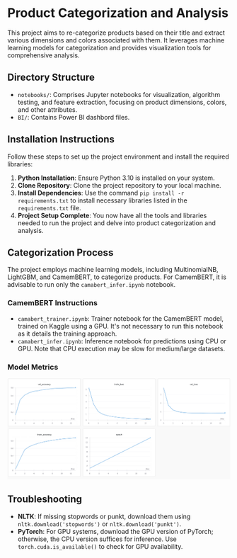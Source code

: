 # Product Categorization and Analysis

This project aims to re-categorize products based on their title and extract various dimensions and colors associated with them. It leverages machine learning models for categorization and provides visualization tools for comprehensive analysis.

## Directory Structure

- `notebooks/`: Comprises Jupyter notebooks for visualization, algorithm testing, and feature extraction, focusing on product dimensions, colors, and other attributes.
- `BI/`: Contains Power BI dashbord files.

## Installation Instructions

Follow these steps to set up the project environment and install the required libraries:

1. **Python Installation**: Ensure Python 3.10 is installed on your system.
2. **Clone Repository**: Clone the project repository to your local machine.
3. **Install Dependencies**: Use the command `pip install -r requirements.txt` to install necessary libraries listed in the `requirements.txt` file.
4. **Project Setup Complete**: You now have all the tools and libraries needed to run the project and delve into product categorization and analysis.

## Categorization Process

The project employs machine learning models, including MultinomialNB, LightGBM, and CamemBERT, to categorize products. For CamemBERT, it is advisable to run only the `camabert_infer.ipynb` notebook.

### CamemBERT Instructions

- `camabert_trainer.ipynb`: Trainer notebook for the CamemBERT model, trained on Kaggle using a GPU. It's not necessary to run this notebook as it details the training approach.
- `camabert_infer.ipynb`: Inference notebook for predictions using CPU or GPU. Note that CPU execution may be slow for medium/large datasets.

### Model Metrics 

![Model Metrics](./notebooks/categorization/camembert_training_plots.png)

## Troubleshooting

- **NLTK**: If missing stopwords or punkt, download them using `nltk.download('stopwords')` or `nltk.download('punkt')`.
- **PyTorch**: For GPU systems, download the GPU version of PyTorch; otherwise, the CPU version suffices for inference. Use `torch.cuda.is_available()` to check for GPU availability.